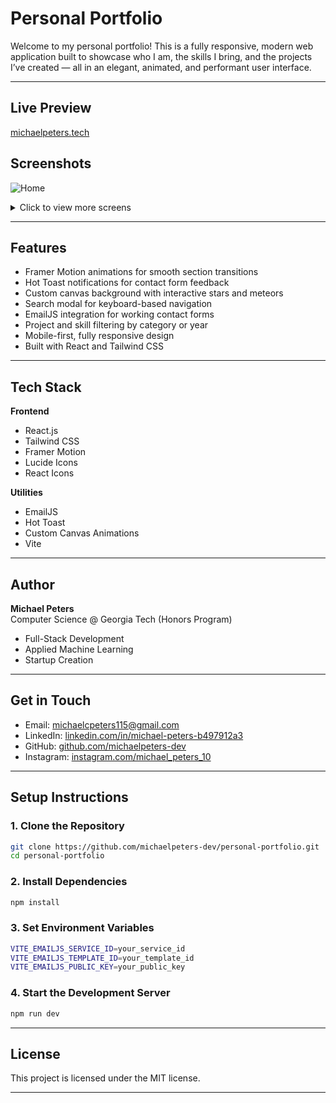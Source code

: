 # Personal Portfolio

Welcome to my personal portfolio! This is a fully responsive, modern web application built to showcase who I am, the skills I bring, and the projects I’ve created — all in an elegant, animated, and performant user interface.

---

## Live Preview
[michaelpeters.tech](https://michaelpeters.tech/)

## Screenshots

![Home](/projects/screenshots/home-screen.png)

<details>
<summary>Click to view more screens</summary>

<br>

![About](/projects/screenshots/about-screen.png)  
![Skills](/projects/screenshots/skills-screen.png)  
![Projects](/projects/screenshots/projects-screen.png)  
![Contact](/projects/screenshots/contact-screen.png)  
![Search Modal](/projects/screenshots/search-screen.png)

</details>


---

## Features

- Framer Motion animations for smooth section transitions  
- Hot Toast notifications for contact form feedback  
- Custom canvas background with interactive stars and meteors  
- Search modal for keyboard-based navigation  
- EmailJS integration for working contact forms  
- Project and skill filtering by category or year  
- Mobile-first, fully responsive design  
- Built with React and Tailwind CSS  

---

## Tech Stack

**Frontend**  
- React.js  
- Tailwind CSS  
- Framer Motion  
- Lucide Icons  
- React Icons  

**Utilities**  
- EmailJS  
- Hot Toast  
- Custom Canvas Animations  
- Vite  

---

## Author

**Michael Peters**  
Computer Science @ Georgia Tech (Honors Program)  

- Full-Stack Development  
- Applied Machine Learning  
- Startup Creation  

---

## Get in Touch

- Email: michaelcpeters115@gmail.com  
- LinkedIn: [linkedin.com/in/michael-peters-b497912a3](https://www.linkedin.com/in/michael-peters-b497912a3/)  
- GitHub: [github.com/michaelpeters-dev](https://github.com/michaelpeters-dev)  
- Instagram: [instagram.com/michael_peters_10](https://www.instagram.com/michael_peters_10/)  

---

## Setup Instructions

### 1. Clone the Repository
```bash
git clone https://github.com/michaelpeters-dev/personal-portfolio.git
cd personal-portfolio
```

### 2. Install Dependencies
```bash
npm install
```

### 3. Set Environment Variables
```bash
VITE_EMAILJS_SERVICE_ID=your_service_id
VITE_EMAILJS_TEMPLATE_ID=your_template_id
VITE_EMAILJS_PUBLIC_KEY=your_public_key
```

### 4. Start the Development Server
```bash
npm run dev
```


---
## License

This project is licensed under the MIT license.

---
